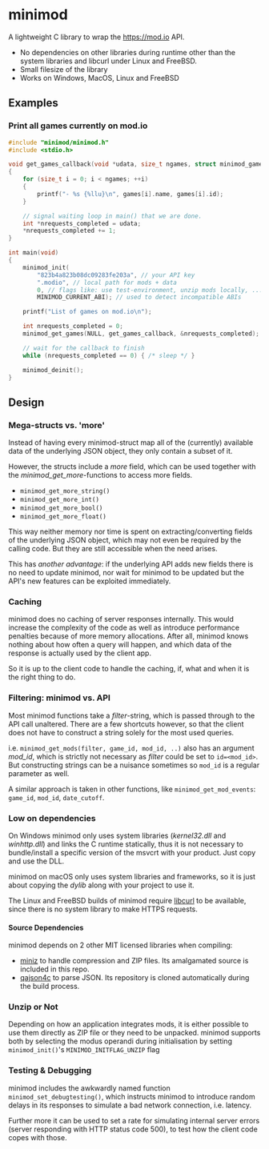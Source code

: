 # minimod
A lightweight C library to wrap the https://mod.io API.

- No dependencies on other libraries during runtime other than the system libraries and libcurl under Linux and FreeBSD.
- Small filesize of the library
- Works on Windows, MacOS, Linux and FreeBSD

## Examples

### Print all games currently on mod.io
```c
#include "minimod/minimod.h"
#include <stdio.h>

void get_games_callback(void *udata, size_t ngames, struct minimod_game const *games, struct minimod_pagination const *pagination)
{
	for (size_t i = 0; i < ngames; ++i)
	{
		printf("- %s {%llu}\n", games[i].name, games[i].id);
	}

	// signal waiting loop in main() that we are done.
	int *nrequests_completed = udata;
	*nrequests_completed += 1;
}

int main(void)
{
	minimod_init(
		"823b4a823b08dc09283fe203a", // your API key
		".modio", // local path for mods + data
		0, // flags like: use test-environment, unzip mods locally, ...
		MINIMOD_CURRENT_ABI); // used to detect incompatible ABIs

	printf("List of games on mod.io\n");

	int nrequests_completed = 0;
	minimod_get_games(NULL, get_games_callback, &nrequests_completed);

	// wait for the callback to finish
	while (nrequests_completed == 0) { /* sleep */ }

	minimod_deinit();
}
```

## Design

### Mega-structs vs. 'more'
Instead of having every minimod-struct map all of the (currently) available
data of the underlying JSON object, they only contain a subset of it.

However, the structs include a *more* field, which can be used together
with the *minimod_get_more*-functions to access more fields.
- `minimod_get_more_string()`
- `minimod_get_more_int()`
- `minimod_get_more_bool()`
- `minimod_get_more_float()`

This way neither memory nor time is spent on extracting/converting
fields of the underlying JSON object, which may not even be required
by the calling code.
But they are still accessible when the need arises.

This has *another advantage*: if the underlying API adds new fields
there is no need to update minimod, nor wait for minimod to be updated
but the API's new features can be exploited immediately.

### Caching
minimod does no caching of server responses internally. This would increase
the complexity of the code as well as introduce performance penalties
because of more memory allocations. After all, minimod knows nothing about
how often a query will happen, and which data of the response is actually
used by the client app.

So it is up to the client code to handle the caching, if, what and when it
is the right thing to do.

### Filtering: minimod vs. API
Most minimod functions take a *filter*-string, which is passed through to
the API call unaltered. There are a few shortcuts however, so that the client
does not have to construct a string solely for the most used queries.

i.e. `minimod_get_mods(filter, game_id, mod_id, ..)` also has an
argument *mod_id*, which is strictly not necessary as *filter* could be
set to `id=<mod_id>`. But constructing strings can be a nuisance sometimes
so `mod_id` is a regular parameter as well.

A similar approach is taken in other functions, like `minimod_get_mod_events`:
`game_id`, `mod_id`, `date_cutoff`.

### Low on dependencies
On Windows minimod only uses system libraries (*kernel32.dll* and *winhttp.dll*)
and links the C runtime statically, thus it is not necessary to bundle/install
a specific version of the msvcrt with your product. Just copy and use the DLL.

minimod on macOS only uses system libraries and frameworks, so it is just
about copying the *dylib* along with your project to use it.

The Linux and FreeBSD builds of minimod require [libcurl](https://curl.haxx.se/libcurl/) to be available,
since there is no system library to make HTTPS requests.

#### Source Dependencies
minimod depends on 2 other MIT licensed libraries when compiling:
- [miniz](https://github.com/richgel999/miniz) to handle compression and ZIP files.
	Its amalgamated source is included in this repo.
- [qajson4c](https://github.com/DeHecht/qajson4c) to parse JSON.
	Its repository is cloned automatically during the build process.

### Unzip or Not
Depending on how an application integrates mods, it is either possible
to use them directly as ZIP file or they need to be unpacked.
minimod supports both by selecting the modus operandi during initialisation
by setting `minimod_init()`'s `MINIMOD_INITFLAG_UNZIP` flag

### Testing & Debugging
minimod includes the awkwardly named function `minimod_set_debugtesting()`,
which instructs minimod to introduce random delays in its responses to
simulate a bad network connection, i.e. latency.

Further more it can be used to set a rate for simulating internal server
errors (server responding with HTTP status code 500), to test how the
client code copes with those.
